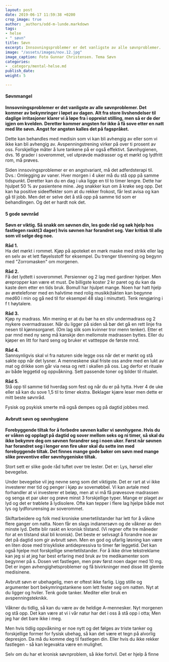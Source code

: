 ```yaml
---
layout: post
date: 2019-06-17 11:59:38 +0200
crop_image: true
author: _authors/odd-m-lunde.markdown
tags:
- helse
- " søvn"
title: Søvn
excerpt: Innsovningsproblemer er det vanligste av alle søvnproblemer.
image: "/assets/images/nov.12.jpg"
image_caption: Foto Gunnar Christensen. Tema Søvn
categories:
- _category/mental-helse.md
publish_date: 
weight: 5

---
```

#### Søvnmangel

**Innsovningsproblemer er det vanligste av alle søvnproblemer. Det kommer av bekymringer i løpet av dagen. Alt fra store livshendelser til daglige irritasjoner klarer vi å løpe fra i oppreist stilling, men så er de der igjen om kvelden. Deretter kommer angsten for ikke å få sove etter en natt med lite søvn. Angst for angsten kalles det på fagspråket.**

Dette kan behandles med medisin som vi kan bli avhengig av eller som vi ikke kan bli avhengig av. Avspenningstrening virker på over ti prosent av oss. Forskjellige måter å lure tankene på er også effektivt. Søvnhygienen, dvs. 16 grader i soverommet, vel utprøvde madrasser og et mørkt og lydfritt rom, må prøves.

Siden innsovingsproblemer er en angstvariant, må det adferdsterapi til. Dvs.: Omlegging av vaner. Hver morgen i 4 uker må du stå opp på samme tidspunkt. Deretter kan du en dag i uka ligge en til to timer lengre. Dette har hjulpet 50 % av pasientene mine. Jeg snakker kun om å krøke seg opp. Det kan ha positive sideeffekter som at du rekker frokost, får lest avisa og kan gå til jobb. Men det er selve det å stå opp på samme tid som er behandlingen. Og det er hardt nok det.

#### 5 gode søvnråd

**Søvn er viktig. Så snakk om søvnen din, les gode råd og søk hjelp hos fastlegen raskt(3 dager) hvis søvnen har forandret seg. Vær kritisk til alle som vil selge deg noe.**

**Råd 1.**  
Ha det mørkt i rommet. Kjøp på apoteket en mørk maske med strikk eller lag en selv av et lett fløyelsstoff for eksempel. Du trenger tilvenning og begynn med "Zorromasken" om morgenen.

**Råd 2.**  
Få det lydtett i soverommet. Persienner og 2 lag med gardiner hjelper. Men ørepropper kan være et must. De billigste koster 2 kr paret og du kan da kaste dem etter en tids bruk. Bomull har hjulpet mange. Noen har hatt hjelp av øretelefoner med en halvtime med rolig musikk(takten kan begynne med60 i min og gå ned til for eksempel 48 slag i minuttet). Tenk rengjøring i f t høytalere.

**Råd 3.**  
Kjøp ny madrass. Min mening er at du bør ha en stiv undermadrass og 2 mykere overmadrasser. Når du ligger på siden så bør det gå en rett linje fra nesen til kjønnsorganet. (Om lag slik som kvinner tror menn tenker). Etter et par mnd med ny seng må kanskje den mellomste madrassen byttes. Eller du kjøper en litt for hard seng og bruker et vattteppe de første mnd.

**Råd 4.**  
Sannsynligvis skal vi fra naturen side legge oss når det er mørkt og stå sakte opp når det lysner. A menneskene skal friste oss andre med en lukt av mat og drikke som går via nesa og rett i skallen på oss. Lag derfor et rituale av både leggetid og oppvåkning. Sett passende toner og bilder til ritualet.

**Råd 5.**  
Stå opp til samme tid hverdag som fest og når du er på hytta. Hver 4 de uke eller så kan du sove 1,5 til to timer ekstra. Beklager kjære leser men dette er mitt beste søvnråd.

Fysisk og psykisk smerte må også dempes og på dagtid jobbes med.

#### Avbrutt søvn og søvnhygiene

**Forebyggende tiltak for å forbedre søvnen kaller vi søvnhygene. Hvis du er våken og opplagt på dagtid og sover mellom seks og ni timer, så skal du ikke bekymre deg om søvnen forandrer seg i noen uker. Først når søvnen har forandret seg i lenger enn fire uker skal du sette inn med forebyggende tiltak. Det finnes mange gode bøker om søvn med mange slike preventive eller søvnhygeniske tiltak.**

Stort sett er slike gode råd tuftet over tre lester. Det er: Lys, hørsel eller bevegelse.

Under bevegelse vil jeg nevne seng som det viktigste. Det er rart at vi ikke investerer mer tid og penger i kjøp av sovemøbbel. Vi kan avtale med forhandler at vi investerer et beløp, men at vi må få prøvesove madrassen og senga et par uker og prøve minst 3 forskjellige typer. Mange er plaget av lyd og det er trøblete å lydisolere. Ofte kan tepper i flere lag hjelpe både mot lys og lydforurensing av soverommet.

Skiftarbeidere og folk med kroniske smertetilstander har lett for å våkne flere ganger om natta. Noen får en slags indianersøvn og de våkner av den minste lyd. Dette blir raskt en kronisk tilstand. (Vi regner ofte tre måneder for at en tilstand skal bli kronisk). Det beste er selvsagt å forandre noe av det på dagtid som gir avbrutt søvn. Men en god og ufarlig løsning kan være en liten dose med trisykliske antidepressiva to timer før leggetid. Det kan også hjelpe mot forskjellige smertetilstander. For å ikke drive tekstreklame kan jeg si at jeg har best erfaring med bruk av tre medikamenter som begynner på s. Dosen vet fastlegen, men prøv først noen dager med 10 mg. Det er ingen avhengighetsproblemer og få bivirkninger med disse litt glemte medisinene.

Avbrutt søvn er ubehagelig, men er oftest ikke farlig. Ligg stille og argumenter bort bekymringstankene som lett fester seg om natten. Nyt at du ligger og hviler. Tenk gode tanker. Mediter eller bruk en avspenningsteknikk.

Våkner du tidlig, så kan du være av de heldige A-mennesker. Nyt morgenen og stå opp. Det kan være at vi i vår natur har det i oss å stå opp i otta; Men jeg har det bare ikke i meg.

Men hvis tidlig oppvåkning er noe nytt og det følges av triste tanker og forskjellige former for fysisk ubehag, så kan det være et tegn på alvorlig depresjon. Da må du komme deg til fastlegen din. Eller hvis du ikke rekker fastlegen - så kan legevakta være en mulighet.

Selv om du har et kronisk søvnproblem, så ikke fortvil. Det er hjelp å finne
